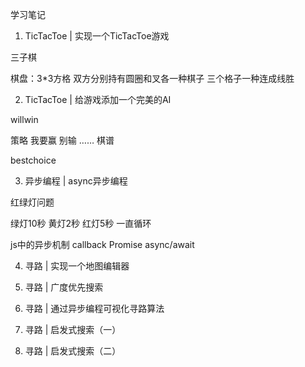 学习笔记

1. TicTacToe | 实现一个TicTacToe游戏

三子棋

棋盘：3*3方格
双方分别持有圆圈和叉各一种棋子
三个格子一种连成线胜


2. TicTacToe | 给游戏添加一个完美的AI

willwin

策略
我要赢
别输
……
棋谱

bestchoice


3. 异步编程 | async异步编程

红绿灯问题

绿灯10秒
黄灯2秒
红灯5秒
一直循环

js中的异步机制
callback
Promise
async/await

4. 寻路 | 实现一个地图编辑器

5. 寻路 | 广度优先搜索

6. 寻路 | 通过异步编程可视化寻路算法

7. 寻路 | 启发式搜索（一）

8. 寻路 | 启发式搜索（二）
